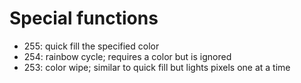 # Special functions
- 255: quick fill the specified color
- 254: rainbow cycle; requires a color but is ignored
- 253: color wipe; similar to quick fill but lights pixels one at a time
